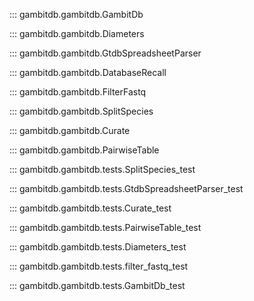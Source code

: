 ::: gambitdb.gambitdb.GambitDb

::: gambitdb.gambitdb.Diameters

::: gambitdb.gambitdb.GtdbSpreadsheetParser

::: gambitdb.gambitdb.DatabaseRecall

::: gambitdb.gambitdb.FilterFastq

::: gambitdb.gambitdb.SplitSpecies

::: gambitdb.gambitdb.Curate

::: gambitdb.gambitdb.PairwiseTable

::: gambitdb.gambitdb.tests.SplitSpecies_test

::: gambitdb.gambitdb.tests.GtdbSpreadsheetParser_test

::: gambitdb.gambitdb.tests.Curate_test

::: gambitdb.gambitdb.tests.PairwiseTable_test

::: gambitdb.gambitdb.tests.Diameters_test

::: gambitdb.gambitdb.tests.filter_fastq_test

::: gambitdb.gambitdb.tests.GambitDb_test

